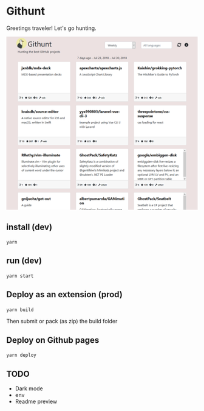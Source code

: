 # Githunt

Greetings traveler! Let's go hunting.

![screenshot](src/assets/img/screenshot_Githunt.png)

## install (dev)
`yarn`

## run (dev)
`yarn start`

## Deploy as an extension (prod)
`yarn build`

Then submit or pack (as zip) the build folder

## Deploy on Github pages
`yarn deploy`

## TODO
- Dark mode
- env
- Readme preview